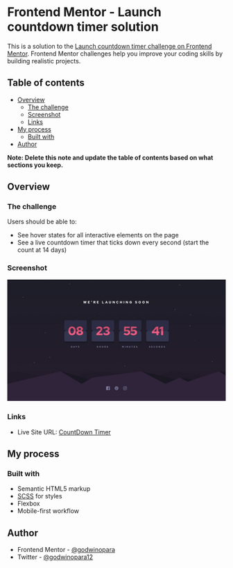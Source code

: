 # Frontend Mentor - Launch countdown timer solution

This is a solution to the [Launch countdown timer challenge on Frontend Mentor](https://www.frontendmentor.io/challenges/launch-countdown-timer-N0XkGfyz-). Frontend Mentor challenges help you improve your coding skills by building realistic projects.

## Table of contents

- [Overview](#overview)
  - [The challenge](#the-challenge)
  - [Screenshot](#screenshot)
  - [Links](#links)
- [My process](#my-process)
  - [Built with](#built-with)
- [Author](#author)

**Note: Delete this note and update the table of contents based on what sections you keep.**

## Overview

### The challenge

Users should be able to:

- See hover states for all interactive elements on the page
- See a live countdown timer that ticks down every second (start the count at 14 days)

### Screenshot

![](./design/desktop-design.jpg)

### Links

- Live Site URL: [CountDown Timer](https://countdown-timer-webapp.netlify.app/)

## My process

### Built with

- Semantic HTML5 markup
- [SCSS](https://sass-lang.com/) for styles
- Flexbox
- Mobile-first workflow

## Author

- Frontend Mentor - [@godwinopara](https://www.frontendmentor.io/profile/godwinopara)
- Twitter - [@godwinopara12](https://www.twitter.com/godwinopara12)
